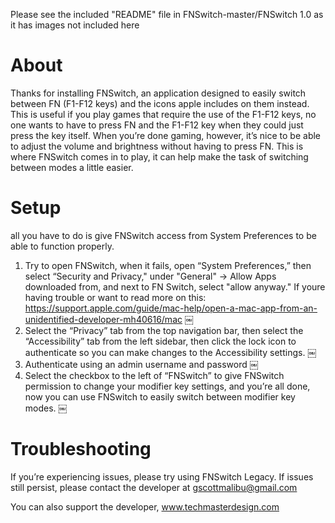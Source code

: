 Please see the included "README" file in FNSwitch-master/FNSwitch 1.0 as it has images not included here 

# About

Thanks for installing FNSwitch, an application designed to easily switch between FN (F1-F12 keys) and the icons apple includes on them instead. This is useful if you play games that require the use of the F1-F12 keys, no one wants to have to press FN and the F1-F12 key when they could just press the key itself. When you’re done gaming, however, it’s nice to be able to adjust the volume and brightness without having to press FN. This is where FNSwitch comes in to play, it can help make the task of switching between modes a little easier. 

# Setup  

all you have to do is give FNSwitch access from System Preferences to be able to function properly. 

1) Try to open FNSwitch, when it fails, open “System Preferences,” then select “Security and Privacy," under "General" -> Allow Apps downloaded from, and next to FN Switch, select "allow anyway." If youre having trouble or want to read more on this: 
https://support.apple.com/guide/mac-help/open-a-mac-app-from-an-unidentified-developer-mh40616/mac
￼
2) Select the “Privacy” tab from the top navigation bar, then select the “Accessibility” tab from the left sidebar, then click the lock icon to authenticate so you can make changes to the Accessibility settings.
￼
3) Authenticate using an admin username and password
￼
4) Select the checkbox to the left of “FNSwitch” to give FNSwitch permission to change your modifier key settings, and you’re all done, now you can use FNSwitch to easily switch between modifier key modes. 
￼

# Troubleshooting

If you’re experiencing issues, please try using FNSwitch Legacy. If issues still persist, please contact the developer at gscottmalibu@gmail.com

You can also support the developer, www.techmasterdesign.com
